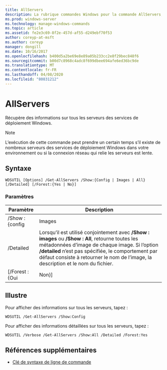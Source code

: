 ```yaml
---
title: AllServers
description: La rubrique commandes Windows pour la commande AllServers, qui récupère des informations sur tous les serveurs des services de déploiement Windows.
ms.prod: windows-server
ms.technology: manage-windows-commands
ms.topic: article
ms.assetid: fe2e3c69-8f2e-457d-af55-d249ebf70f53
author: coreyp-at-msft
ms.author: coreyp
manager: dongill
ms.date: 10/16/2017
ms.openlocfilehash: b400d5a2be69e8e89a05b233cc2e8f29bec848f6
ms.sourcegitcommit: b00d7c8968c4adc8f699dbee694afe6ed36bc9de
ms.translationtype: MT
ms.contentlocale: fr-FR
ms.lasthandoff: 04/08/2020
ms.locfileid: "80831212"
---
```

# <a name="get-allservers"></a>AllServers

Récupère des informations sur tous les serveurs des services de déploiement Windows.

> [!NOTE]
> L’exécution de cette commande peut prendre un certain temps s’il existe de nombreux serveurs des services de déploiement Windows dans votre environnement ou si la connexion réseau qui relie les serveurs est lente.

## <a name="syntax"></a>Syntaxe

```
WDSUTIL [Options] /Get-AllServers /Show:{Config | Images | All} [/Detailed] [/Forest:{Yes | No}]
```

### <a name="parameters"></a>Paramètres

|   Paramètre   |                                                                                                                 Description                                                                                                                  |
|---------------|----------------------------------------------------------------------------------------------------------------------------------------------------------------------------------------------------------------------------------------------|
| /Show : {config |                                                                                                                    Images                                                                                                                    |
|  /Detailed  | Lorsqu’il est utilisé conjointement avec **/Show : images** ou **/Show : All**, retourne toutes les métadonnées d’image de chaque image. Si l’option **/detailed** n’est pas spécifiée, le comportement par défaut consiste à retourner le nom de l’image, la description et le nom du fichier. |
| [/Forest : {Oui |                                                                                                                     Non}]                                                                                                                     |

## <a name="examples"></a><a name=BKMK_examples></a>Illustre

Pour afficher des informations sur tous les serveurs, tapez :
```
WDSUTIL /Get-AllServers /Show:Config
```
Pour afficher des informations détaillées sur tous les serveurs, tapez :
```
WDSUTIL /Verbose /Get-AllServers /Show:All /Detailed /Forest:Yes
```

## <a name="additional-references"></a>Références supplémentaires

- [Clé de syntaxe de ligne de commande](command-line-syntax-key.md)